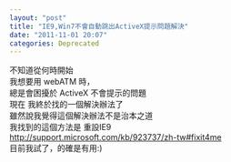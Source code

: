 ```yaml
---
layout: "post"
title: "IE9,Win7不會自動跳出ActiveX提示問題解決"
date: "2011-11-01 20:07"
categories: Deprecated
---
```


不知道從何時開始  
我想要用 webATM 時，  
總是會困擾於 ActiveX 不會提示的問題  
現在 我終於找的一個解決辦法了  
雖然說我覺得這個解決辦法不是治本之道  
我找到的這個方法是 重設IE9  
<http://support.microsoft.com/kb/923737/zh-tw#fixit4me>  
目前我試了，的確是有用:)  
